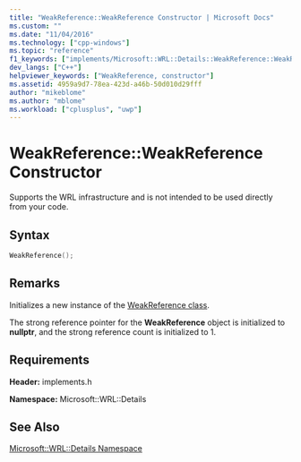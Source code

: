 ```yaml
---
title: "WeakReference::WeakReference Constructor | Microsoft Docs"
ms.custom: ""
ms.date: "11/04/2016"
ms.technology: ["cpp-windows"]
ms.topic: "reference"
f1_keywords: ["implements/Microsoft::WRL::Details::WeakReference::WeakReference"]
dev_langs: ["C++"]
helpviewer_keywords: ["WeakReference, constructor"]
ms.assetid: 4959a9d7-78ea-423d-a46b-50d010d29fff
author: "mikeblome"
ms.author: "mblome"
ms.workload: ["cplusplus", "uwp"]
---
```

# WeakReference::WeakReference Constructor
Supports the WRL infrastructure and is not intended to be used directly from your code.  
  
## Syntax  
  
```cpp  
WeakReference();  
```  
  
## Remarks  
 Initializes a new instance of the [WeakReference class](../windows/weakreference-class1.md).  
  
 The strong reference pointer for the **WeakReference** object is initialized to **nullptr**, and the strong reference count is initialized to 1.  
  
## Requirements  
 **Header:** implements.h  
  
 **Namespace:** Microsoft::WRL::Details  
  
## See Also  
 [Microsoft::WRL::Details Namespace](../windows/microsoft-wrl-details-namespace.md)